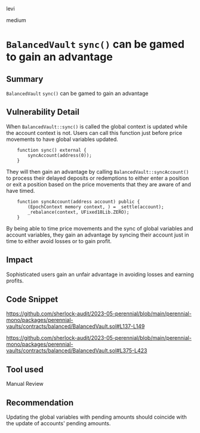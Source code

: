 levi

medium

# `BalancedVault` `sync()` can be gamed to gain an advantage

## Summary

`BalancedVault` `sync()` can be gamed to gain an advantage

## Vulnerability Detail

When `BalancedVault::sync()` is called the global context is updated while the account context is not. Users can call this function just before price movements to have global variables updated. 

```solidity
    function sync() external {
        syncAccount(address(0));
    }
```

They will then gain an advantage by calling `BalancedVault::syncAccount()` to process their delayed deposits or redemptions to either enter a position or exit a position based on the price movements that they are aware of and have timed.

```solidity
    function syncAccount(address account) public {
        (EpochContext memory context, ) = _settle(account);
        _rebalance(context, UFixed18Lib.ZERO);
    }
```

By being able to time price movements and the sync of global variables and account variables, they gain an advantage by syncing their account just in time to either avoid losses or to gain profit.

## Impact

Sophisticated users gain an unfair advantage in avoiding losses and earning profits.

## Code Snippet

https://github.com/sherlock-audit/2023-05-perennial/blob/main/perennial-mono/packages/perennial-vaults/contracts/balanced/BalancedVault.sol#L137-L149

https://github.com/sherlock-audit/2023-05-perennial/blob/main/perennial-mono/packages/perennial-vaults/contracts/balanced/BalancedVault.sol#L375-L423

## Tool used

Manual Review

## Recommendation

Updating the global variables with pending amounts should coincide with the update of accounts' pending amounts. 